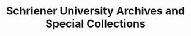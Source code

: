 ---
layout: repo
title: "Schriener University Archives and Special Collections"
id: 17003
permalink: repos/17003/
---